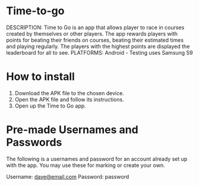 Time-to-go
=======================
DESCRIPTION:
Time to Go is an app that allows player to race in courses created by themselves or other players. The app rewards players with points for beating their friends on courses, beating their estimated times and playing regularly. The players with the highest points are displayed the leaderboard for all to see. 
PLATFORMS: Android - Testing uses Samsung S9

How to install
=======================
1. Download the APK file to the chosen device.
2. Open the APK file and follow its instructions.
3. Open up the Time to Go app.

Pre-made Usernames and Passwords
=======================
The following is a usernames and password for an account already set up with the app.
You may use these for marking or create your own.

Username: dave@email.com
Password: password



